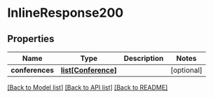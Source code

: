 # InlineResponse200

## Properties
Name | Type | Description | Notes
------------ | ------------- | ------------- | -------------
**conferences** | [**list[Conference]**](Conference.md) |  | [optional] 

[[Back to Model list]](../README.md#documentation-for-models) [[Back to API list]](../README.md#documentation-for-api-endpoints) [[Back to README]](../README.md)


